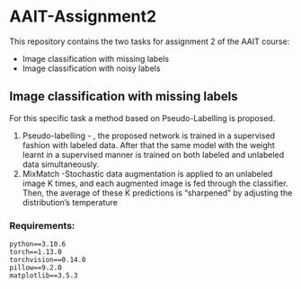 # AAIT-Assignment2
This repository contains the two tasks for assignment 2 of the AAIT course:
- Image classification with missing labels
- Image classification with noisy labels

## Image classification with missing labels
For this specific task a method based on Pseudo-Labelling is proposed.
1.	Pseudo-labelling - , the proposed network is trained in a supervised fashion with labeled data. After that the same model with the weight learnt in a supervised manner is trained on both labeled and unlabeled data simultaneously. 
2. MixMatch -Stochastic data augmentation is applied to an unlabeled image K times, and each augmented image is fed through the classifier. Then, the average of these K predictions is “sharpened” by adjusting the distribution’s temperature

### Requirements: 
    python==3.10.6
    torch==1.13.0  
    torchvision==0.14.0
    pillow==9.2.0
    matplotlib==3.5.3
